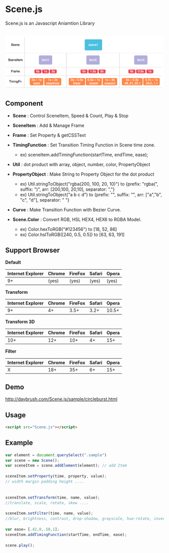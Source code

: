 Scene.js
============
Scene.js is an Javascript Aniamtion Library

<br>

<img src="model/model.png">

## Component
* **Scene** : Control SceneItem, Speed & Count, Play & Stop
* **SceneItem** : Add & Manage Frame
* **Frame** : Set Property & getCSSText
* **TimingFunction** : Set Transition Timing Function in Scene time zone.
	+ ex) sceneItem.addTimingFunction(startTime, endTime, ease);
* **Util** : dot product with array, object, number, color, PropertyObject
* **PropertyObject** : Make String to Property Object for the dot product
	+ ex) Util.stringToObject("rgba(200, 100, 20, 10)") to {prefix: "rgba(", suffix: ")", arr: [200,100, 20,10], separator: ","}
	+ ex) Util.stringToObject("a b c d") to {prefix: "", suffix: "", arr: ["a","b", "c", "d"], separator: " "}

* **Curve** : Make Transition Function with Bezier Curve.
* **Scene.Color** : Convert RGB, HSL HEX4, HEX6 to RGBA Model.
	+ ex) Color.hexToRGB("#123456") to [18, 52, 86]
	+ ex) Color.hslToRGB([240, 0.5, 0.5]) to [63, 63, 191]

## Support Browser
**Default**

|Internet Explorer|Chrome|FireFox|Safari|Opera|
|---|---|---|---|---|
|9+|(yes)|(yes)|(yes)|(yes)|
**Transform**

|Internet Explorer|Chrome|FireFox|Safari|Opera|
|---|---|---|---|---|
|9+|4+|3.5+|3.2+|10.5+|
**Transform 3D**

|Internet Explorer|Chrome|FireFox|Safari|Opera|
|---|---|---|---|---|
|10+|12+|10+|4+|15+|
**Filter**

|Internet Explorer|Chrome|FireFox|Safari|Opera|
|---|---|---|---|---|
|X|18+|35+|6+|15+|


## Demo
http://daybrush.com/Scene.js/sample/circleburst.html


## Usage

```HTML
<script src="Scene.js"></script>

```
 
## Example

```javascript
var element = document.querySelect(".sample")
var scene = new Scene();
var sceneItem = scene.addElement(element); // add Item

sceneItem.setProperty(time, property, value);
// width margin padding height ....


sceneItem.setTransform(time, name, value);
//translate, scale, rotate, skew ....

sceneItem.setFilter(time, name, value);
//blur, brightness, contrast, drop-shadow, grayscale, hue-rotate, invert, opacity, saturate, sepia

var ease= [.42,0,.58,1];
sceneItem.addTimingFunction(startTime, endTime, ease);

scene.play();
        
```
